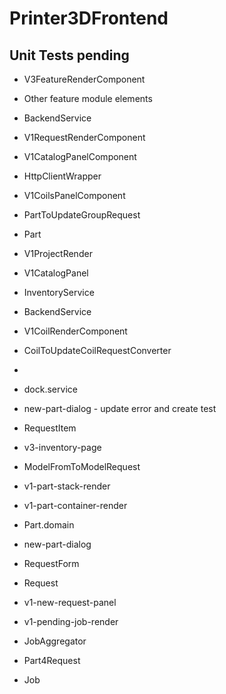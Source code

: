 # Printer3DFrontend

## Unit Tests pending
* V3FeatureRenderComponent
* Other feature module elements
* BackendService
* V1RequestRenderComponent
* V1CatalogPanelComponent
* HttpClientWrapper
* V1CoilsPanelComponent
* PartToUpdateGroupRequest
* Part
* V1ProjectRender
* V1CatalogPanel
* InventoryService
* BackendService
* V1CoilRenderComponent
* CoilToUpdateCoilRequestConverter
* 
* dock.service
* new-part-dialog - update error and create test
* RequestItem
* v3-inventory-page
* ModelFromToModelRequest


* v1-part-stack-render
* v1-part-container-render
* Part.domain
* new-part-dialog

* RequestForm
* Request
* v1-new-request-panel
* v1-pending-job-render
* JobAggregator
* Part4Request
* Job
